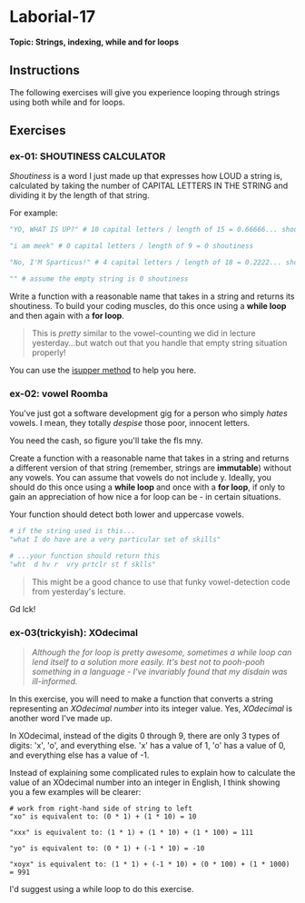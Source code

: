 # Laborial-17

**Topic: Strings, indexing, while and for loops**

## Instructions

The following exercises will give you experience looping through strings using both while and for loops. 

## Exercises

### ex-01: SHOUTINESS CALCULATOR 

_Shoutiness_ is a word I just made up that expresses how LOUD a string is, calculated by taking the number of CAPITAL LETTERS IN THE STRING and dividing it by the length of that string.

For example:

```python
"YO, WHAT IS UP?" # 10 capital letters / length of 15 = 0.66666... shoutiness

"i am meek" # 0 capital letters / length of 9 = 0 shoutiness

"No, I'M Sparticus!" # 4 capital letters / length of 18 = 0.2222... shoutiness

"" # assume the empty string is 0 shoutiness
```

Write a function with a reasonable name that takes in a string and returns its shoutiness. To build your coding muscles, do this once using a **while loop** and then again with a **for loop**.

> This is _pretty_ similar to the vowel-counting we did in lecture yesterday...but watch out that you handle that empty string situation properly!

You can use the [isupper method](https://docs.python.org/3/library/stdtypes.html#str.isupper) to help you here.


### ex-02: vowel Roomba

You've just got a software development gig for a person who simply _hates_ vowels. I mean, they totally _despise_ those poor, innocent letters.

You need the cash, so figure you'll take the fls mny.

Create a function with a reasonable name that takes in a string and returns a different version of that string (remember, strings are **immutable**) without any vowels. You can assume that vowels do not include y. Ideally, you should do this once using a **while loop** and once with a **for loop**, if only to gain an appreciation of how nice a for loop can be - in certain situations.

Your function should detect both lower and uppercase vowels.

```python
# if the string used is this...
"what I do have are a very particular set of skills" 

# ...your function should return this
"wht  d hv r  vry prtclr st f sklls"
```

> This might be a good chance to use that funky vowel-detection code from yesterday's lecture.

Gd lck!


### ex-03(trickyish): XOdecimal

> _Although the for loop is pretty awesome, sometimes a while loop can lend itself to a solution more easily. It's best not to pooh-pooh something in a language - I've invariably found that my disdain was ill-informed._

In this exercise, you will need to make a function that converts a string representing an _XOdecimal number_ into its integer value. Yes, _XOdecimal_ is another word I've made up.

In XOdecimal, instead of the digits 0 through 9, there are only 3 types of digits: 'x', 'o', and everything else. 'x' has a value of 1, 'o' has a value of 0, and everything else has a value of -1.

Instead of explaining some complicated rules to explain how to calculate the value of an XOdecimal number into an integer in English, I think showing you a few examples will be clearer:

```text
# work from right-hand side of string to left
"xo" is equivalent to: (0 * 1) + (1 * 10) = 10

"xxx" is equivalent to: (1 * 1) + (1 * 10) + (1 * 100) = 111

"yo" is equivalent to: (0 * 1) + (-1 * 10) = -10

"xoyx" is equivalent to: (1 * 1) + (-1 * 10) + (0 * 100) + (1 * 1000) = 991
```

I'd suggest using a while loop to do this exercise.
